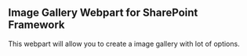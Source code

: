 ## Image Gallery Webpart for SharePoint Framework

This webpart will allow you to create a image gallery with lot of options.

